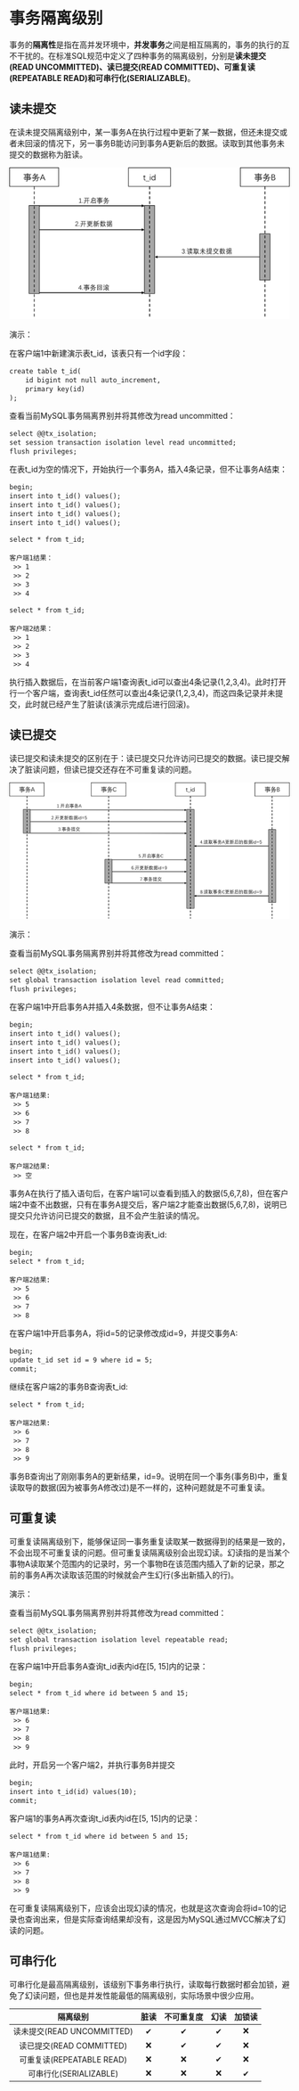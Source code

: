 # 事务隔离级别

事务的**隔离性**是指在高并发环境中，**并发事务**之间是相互隔离的，事务的执行的互不干扰的。在标准SQL规范中定义了四种事务的隔离级别，分别是**读未提交(READ UNCOMMITTED)、读已提交(READ COMMITTED)、可重复读(REPEATABLE READ)和可串行化(SERIALIZABLE)**。

## 读未提交

在读未提交隔离级别中，某一事务A在执行过程中更新了某一数据，但还未提交或者未回滚的情况下，另一事务B能访问到事务A更新后的数据。读取到其他事务未提交的数据称为脏读。

![](read_uncommit.png)

演示：

在客户端1中新建演示表t_id，该表只有一个id字段：

```mysql
create table t_id(
	id bigint not null auto_increment,
    primary key(id)
);
```

查看当前MySQL事务隔离界别并将其修改为read uncommitted：

```mysql
select @@tx_isolation;
set session transaction isolation level read uncommitted;
flush privileges;
```

在表t_id为空的情况下，开始执行一个事务A，插入4条记录，但不让事务A结束：

```mysql
begin;
insert into t_id() values();
insert into t_id() values();
insert into t_id() values();
insert into t_id() values();
```

```mysql
select * from t_id;

客户端1结果：
 >> 1
 >> 2
 >> 3
 >> 4
```

```mysql
select * from t_id;

客户端2结果：
 >> 1
 >> 2
 >> 3
 >> 4
```

执行插入数据后，在当前客户端1查询表t_id可以查出4条记录(1,2,3,4)。此时打开行一个客户端，查询表t_id任然可以查出4条记录(1,2,3,4)，而这四条记录并未提交，此时就已经产生了脏读(该演示完成后进行回滚)。

## 读已提交

读已提交和读未提交的区别在于：读已提交只允许访问已提交的数据。读已提交解决了脏读问题，但读已提交还存在不可重复读的问题。

![](read_commit.png)

演示：

查看当前MySQL事务隔离界别并将其修改为read committed：

```mysql
select @@tx_isolation;
set global transaction isolation level read committed;
flush privileges;
```

在客户端1中开启事务A并插入4条数据，但不让事务A结束：

```mysql
begin;
insert into t_id() values();
insert into t_id() values();
insert into t_id() values();
insert into t_id() values();
```

```mysql
select * from t_id;

客户端1结果:
 >> 5
 >> 6
 >> 7
 >> 8
```

```mysql
select * from t_id;

客户端2结果:
 >> 空
```

事务A在执行了插入语句后，在客户端1可以查看到插入的数据(5,6,7,8)，但在客户端2中查不出数据，只有在事务A提交后，客户端2才能查出数据(5,6,7,8)，说明已提交只允许访问已提交的数据，且不会产生脏读的情况。

现在，在客户端2中开启一个事务B查询表t_id:

```mysql
begin;
select * from t_id;

客户端2结果:
 >> 5
 >> 6
 >> 7
 >> 8
```

在客户端1中开启事务A，将id=5的记录修改成id=9，并提交事务A:

```mysql
begin;
update t_id set id = 9 where id = 5;
commit;
```

继续在客户端2的事务B查询表t_id:

```mysql
select * from t_id;

客户端2结果:
 >> 6
 >> 7
 >> 8
 >> 9
```

事务B查询出了刚刚事务A的更新结果，id=9。说明在同一个事务(事务B)中，重复读取导的数据(因为被事务A修改过)是不一样的，这种问题就是不可重复读。

## 可重复读

可重复读隔离级别下，能够保证同一事务重复读取某一数据得到的结果是一致的，不会出现不可重复读的问题。但可重复读隔离级别会出现幻读。幻读指的是当某个事物A读取某个范围内的记录时，另一个事物B在该范围内插入了新的记录，那之前的事务A再次读取该范围的时候就会产生幻行(多出新插入的行)。

演示：

查看当前MySQL事务隔离界别并将其修改为read committed：

```mysql
select @@tx_isolation;
set global transaction isolation level repeatable read;
flush privileges;
```

在客户端1中开启事务A查询t_id表内id在[5, 15]内的记录：

```mysql
begin;
select * from t_id where id between 5 and 15;

客户端1结果:
 >> 6
 >> 7
 >> 8
 >> 9
```

此时，开启另一个客户端2，并执行事务B并提交

```mysql
begin;
insert into t_id(id) values(10);
commit;
```

客户端1的事务A再次查询t_id表内id在[5, 15]内的记录：

```mysql
select * from t_id where id between 5 and 15;

客户端1结果:
 >> 6
 >> 7
 >> 8
 >> 9
```

在可重复读隔离级别下，应该会出现幻读的情况，也就是这次查询会将id=10的记录也查询出来，但是实际查询结果却没有，这是因为MySQL通过MVCC解决了幻读的问题。

## 可串行化

可串行化是最高隔离级别，该级别下事务串行执行，读取每行数据时都会加锁，避免了幻读问题，但也是并发性能最低的隔离级别，实际场景中很少应用。

|          隔离级别          | 脏读 | 不可重复度 | 幻读 | 加锁读 |
| :------------------------: | :--: | :--------: | :--: | :----: |
| 读未提交(READ UNCOMMITTED) |  ✔   |     ✔      |  ✔   |   ❌    |
|  读已提交(READ COMMITTED)  |  ❌   |     ✔      |  ✔   |   ❌    |
| 可重复读(REPEATABLE READ)  |  ❌   |     ❌      |  ✔   |   ❌    |
|   可串行化(SERIALIZABLE)   |  ❌   |     ❌      |  ❌   |   ✔    |

